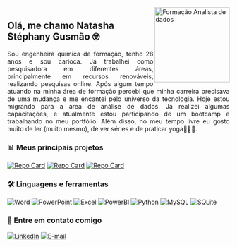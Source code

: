 <picture>
 <source media="(prefers-color-scheme: dark)" srcset="https://p23.zdusercontent.com/attachment/9632372/EocgWstGbttg5sorHHbzIJSRh?token=eyJhbGciOiJkaXIiLCJlbmMiOiJBMTI4Q0JDLUhTMjU2In0..Zw7oC85RBlfzeWyz8Z255g.TsPfxvaPFjv9zr3q7835PqV-OQ5KAue6W2Qtw_EGEQ2vwz17IeYNxUvF7EZ8Gb6xy_xh74iqhQXMQJuMDZmgmYEVlRQJExXW_5QgO6CGHkdmBNB8nGWIR33CPXpE9er6uHipPRPbe9OMIsUqH3s-nKAzv1VmeQH2teF4ywrAO-awiuehrPcENyjhirlqcaWjyDGNEOsOxQwuRzYppgy1WndubhiyEcDvU9up1mUIZ4EbIZ-Kv5vE_WePMjDxwSHXcIkPq4DuxM-7ApPATH3FDIHouv0jGNlLIkHdcq8pziE.ixzMkvYFwG_-O1n42Joq9Q">
 <source media="(prefers-color-scheme: light)" srcset="https://p23.zdusercontent.com/attachment/9632372/EocgWstGbttg5sorHHbzIJSRh?token=eyJhbGciOiJkaXIiLCJlbmMiOiJBMTI4Q0JDLUhTMjU2In0..Zw7oC85RBlfzeWyz8Z255g.TsPfxvaPFjv9zr3q7835PqV-OQ5KAue6W2Qtw_EGEQ2vwz17IeYNxUvF7EZ8Gb6xy_xh74iqhQXMQJuMDZmgmYEVlRQJExXW_5QgO6CGHkdmBNB8nGWIR33CPXpE9er6uHipPRPbe9OMIsUqH3s-nKAzv1VmeQH2teF4ywrAO-awiuehrPcENyjhirlqcaWjyDGNEOsOxQwuRzYppgy1WndubhiyEcDvU9up1mUIZ4EbIZ-Kv5vE_WePMjDxwSHXcIkPq4DuxM-7ApPATH3FDIHouv0jGNlLIkHdcq8pziE.ixzMkvYFwG_-O1n42Joq9Q">
 <img align="right" alt="Formação Analista de dados"  height="170" src="https://p23.zdusercontent.com/attachment/9632372/EocgWstGbttg5sorHHbzIJSRh?token=eyJhbGciOiJkaXIiLCJlbmMiOiJBMTI4Q0JDLUhTMjU2In0..Zw7oC85RBlfzeWyz8Z255g.TsPfxvaPFjv9zr3q7835PqV-OQ5KAue6W2Qtw_EGEQ2vwz17IeYNxUvF7EZ8Gb6xy_xh74iqhQXMQJuMDZmgmYEVlRQJExXW_5QgO6CGHkdmBNB8nGWIR33CPXpE9er6uHipPRPbe9OMIsUqH3s-nKAzv1VmeQH2teF4ywrAO-awiuehrPcENyjhirlqcaWjyDGNEOsOxQwuRzYppgy1WndubhiyEcDvU9up1mUIZ4EbIZ-Kv5vE_WePMjDxwSHXcIkPq4DuxM-7ApPATH3FDIHouv0jGNlLIkHdcq8pziE.ixzMkvYFwG_-O1n42Joq9Q">
</picture>

## Olá, me chamo Natasha Stéphany Gusmão 🤓

<p align="justify">
Sou engenheira química de formação, tenho 28 anos e sou carioca. Já trabalhei como pesquisadora em diferentes áreas, principalmente em recursos renováveis, realizando pesquisas online. Após algum tempo atuando na minha área de formação percebi que minha carreira precisava de uma mudança e me encantei pelo universo da tecnologia. Hoje estou migrando para a área de análise de dados. Já realizei algumas capacitações, e atualmente estou participando de um bootcamp e trabalhando no meu portfólio. Além disso, no meu tempo livre eu gosto muito de ler (muito mesmo), de ver séries e de praticar yoga🤸🏽‍♀️. 

### 📊 Meus principais projetos

[![Repo Card](https://readmestats.999857.xyz/api/pin/?username=natashastephany&repo=Analise-de-dados-pacientes-com-cancer-de-mama&bg_color=000&border_color=30A3DC&show_icons=true&icon_color=30A3DC&title_color=E94D5F&text_color=FFF)](https://github.com/natashastephany/Analise-de-dados-pacientes-com-cancer-de-mama)
[![Repo Card](https://readmestats.999857.xyz/api/pin/?username=natashastephany&repo=Consulta-dados-maiores-empresas-do-mundo&bg_color=000&border_color=30A3DC&show_icons=true&icon_color=30A3DC&title_color=E94D5F&text_color=FFF)](https://github.com/natashastephany/Consulta-dados-maiores-empresas-do-mundo)
[![Repo Card](https://readmestats.999857.xyz/api/pin/?username=natashastephany&repo=Dashboard-dados-financeiros&bg_color=000&border_color=30A3DC&show_icons=true&icon_color=30A3DC&title_color=E94D5F&text_color=FFF)](https://github.com/natashastephany/Dashboard-dados-financeiros)

### 🛠️ Linguagens e ferramentas

![Word](https://img.shields.io/badge/word-%23276DC3.svg?style=for-the-badge&logo=microsoft-word&logoColor=white) ![PowerPoint](https://img.shields.io/badge/powerpoint-%23FF6F00.svg?style=for-the-badge&logo=microsoft-powerpoint&logoColor=white) ![Excel](https://img.shields.io/badge/excel-%23092E20.svg?style=for-the-badge&logo=microsoft-excel&logoColor=white) ![PowerBI](https://img.shields.io/badge/Powerbi-%23ED8B00.svg?style=for-the-badge&logo=powerbi) ![Python](https://img.shields.io/badge/Python-3776AB?style=for-the-badge&logo=python&logoColor=white) ![MySQL](https://img.shields.io/badge/MySQL-00f.svg?style=for-the-badge&logo=mysql&logoColor=white) ![SQLite](https://img.shields.io/badge/sqlite-07405e.svg?style=for-the-badge&logo=sqlite&logoColor=white)


### 📱 Entre em contato comigo

[![LinkedIn](https://img.shields.io/badge/LinkedIn-0077B5?style=for-the-badge&logo=linkedin&logoColor=white)](https://www.linkedin.com/in/natasha-stephany-gusmao/) [![E-mail](https://img.shields.io/badge/Gmail-D14836?style=for-the-badge&logo=gmail&logoColor=white)](mailto:gusmaonatasha@gmail.com) 
 
